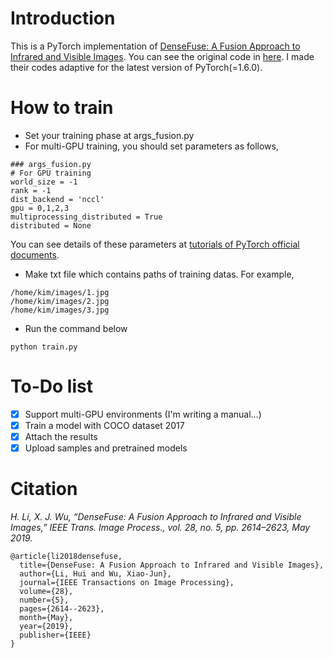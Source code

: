 # Introduction

This is a PyTorch implementation of [DenseFuse: A Fusion Approach to Infrared and Visible Images](https://ieeexplore.ieee.org/document/8580578). You can see the original code in [here](https://github.com/hli1221/imagefusion_densefuse). I made their codes adaptive for the latest version of PyTorch(=1.6.0).

# How to train

* Set your training phase at args_fusion.py
* For multi-GPU training, you should set parameters as follows,
```
### args_fusion.py
# For GPU training
world_size = -1
rank = -1
dist_backend = 'nccl'
gpu = 0,1,2,3
multiprocessing_distributed = True
distributed = None
```
You can see details of these parameters at [tutorials of PyTorch official documents](https://pytorch.org/tutorials/intermediate/dist_tuto.html#distributed-training). 
* Make txt file which contains paths of training datas. For example,
```
/home/kim/images/1.jpg
/home/kim/images/2.jpg
/home/kim/images/3.jpg
```
* Run the command below
```
python train.py
```

# To-Do list
* [x] Support multi-GPU environments (I'm writing a manual...)
* [x] Train a model with COCO dataset 2017
* [x] Attach the results
* [x] Upload samples and pretrained models

# Citation

 *H. Li, X. J. Wu, “DenseFuse: A Fusion Approach to Infrared and Visible Images,” IEEE Trans. Image Process., vol. 28, no. 5, pp. 2614–2623, May 2019.*

```
@article{li2018densefuse,
  title={DenseFuse: A Fusion Approach to Infrared and Visible Images},
  author={Li, Hui and Wu, Xiao-Jun},
  journal={IEEE Transactions on Image Processing},
  volume={28},
  number={5},
  pages={2614--2623},
  month={May},
  year={2019},
  publisher={IEEE}
}
```




